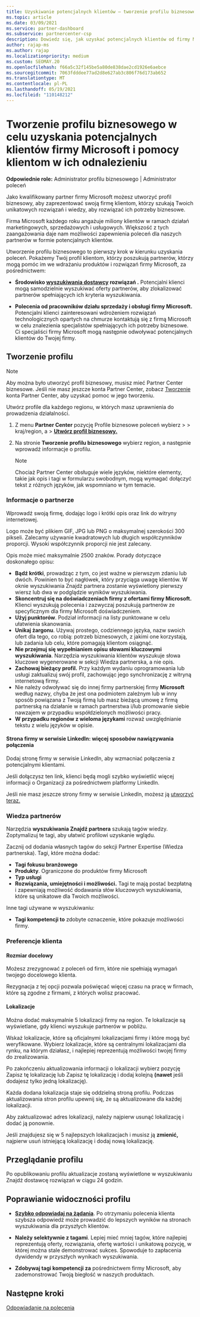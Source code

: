 ```yaml
---
title: Uzyskiwanie potencjalnych klientów — tworzenie profilu biznesowego
ms.topic: article
ms.date: 03/09/2021
ms.service: partner-dashboard
ms.subservice: partnercenter-csp
description: Dowiedz się, jak uzyskać potencjalnych klientów od firmy Microsoft. Jednym z kluczy jest utworzenie profilu biznesowego w u Partner Center który pozwala klientom łatwiej cię znaleźć.
author: rajap-ms
ms.author: rajap
ms.localizationpriority: medium
ms.custom: SEOMAY.20
ms.openlocfilehash: f66a5c32f145be5a80de838dae2cd1926e6aebce
ms.sourcegitcommit: 7063fdddee77ad2d8e627ab3c806f76d173ab652
ms.translationtype: MT
ms.contentlocale: pl-PL
ms.lasthandoff: 05/19/2021
ms.locfileid: "110148212"
---
```

# <a name="create-a-business-profile-to-get-microsoft-sales-leads-and-help-customers-find-you"></a>Tworzenie profilu biznesowego w celu uzyskania potencjalnych klientów firmy Microsoft i pomocy klientom w ich odnalezieniu

**Odpowiednie role:** Administrator profilu biznesowego | Administrator poleceń

Jako kwalifikowany partner firmy Microsoft możesz utworzyć profil biznesowy, aby zaprezentować swoją firmę klientom, którzy szukają Twoich unikatowych rozwiązań i wiedzy, aby rozwiązać ich potrzeby biznesowe.

Firma Microsoft każdego roku angażuje miliony klientów w ramach działań marketingowych, sprzedażowych i usługowych. Większość z tych zaangażowania daje nam możliwości zapewnienia poleceń dla naszych partnerów w formie potencjalnych klientów. 

Utworzenie profilu biznesowego to pierwszy krok w kierunku uzyskania poleceń. Pokażemy Twój profil klientom, którzy poszukują partnerów, którzy mogą pomóc im we wdrażaniu produktów i rozwiązań firmy Microsoft, za pośrednictwem:

- **Środowisko [wyszukiwania dostawcy](https://www.microsoft.com/solution-providers/home) rozwiązań .** Potencjalni klienci mogą samodzielnie wyszukiwać oferty partnerów, aby zlokalizować partnerów spełniających ich kryteria wyszukiwania.

- **Polecenia od pracowników działu sprzedaży i obsługi firmy Microsoft.** Potencjalni klienci zainteresowani wdrożeniem rozwiązań technologicznych opartych na chmurze kontaktują się z firmą Microsoft w celu znalezienia specjalistów spełniających ich potrzeby biznesowe. Ci specjaliści firmy Microsoft mogą następnie odwoływać potencjalnych klientów do Twojej firmy.

## <a name="create-a-profile"></a>Tworzenie profilu

> [!NOTE]  
> Aby można było utworzyć profil biznesowy, musisz mieć Partner Center biznesowe. Jeśli nie masz jeszcze konta Partner Center, zobacz [Tworzenie](mpn-create-a-partner-center-account.md) konta Partner Center, aby uzyskać pomoc w jego tworzeniu.

Utwórz profile dla każdego regionu, w których masz uprawnienia do prowadzenia działalności.

1. Z menu **Partner Center** pozycję Profile  biznesowe poleceń wybierz &gt;  &gt; kraj/region, a > **[Utwórz profil biznesowy.](https://partner.microsoft.com/referrals/businessprofiles/)**

2. Na stronie **Tworzenie profilu biznesowego** wybierz region, a następnie wprowadź informacje o profilu.
   > [!NOTE]  
   >  Chociaż Partner Center obsługuje wiele języków, niektóre elementy, takie jak opis i tagi w formularzu swobodnym, mogą wymagać dołączyć tekst z różnych języków, jak wspomniano w tym temacie.

### <a name="partner-information"></a>Informacje o partnerze

Wprowadź swoją firmę, dodając logo i krótki opis oraz link do witryny internetowej. 

Logo może być plikiem GIF, JPG lub PNG o maksymalnej szerokości 300 pikseli. Zalecamy używanie kwadratowych lub długich współczynników proporcji. Wysoki współczynnik proporcji nie jest zalecany.

Opis może mieć maksymalnie 2500 znaków. Porady dotyczące doskonałego opisu: 

-  **Bądź krótki**, prowadząc z tym, co jest ważne w pierwszym zdaniu lub dwóch. Powinien to być nagłówek, który przyciąga uwagę klientów. W oknie wyszukiwania Znajdź partnera zostanie wyświetlony pierwszy wiersz lub dwa w podglądzie wyników wyszukiwania.
-  **Skoncentruj się na doświadczeniach firmy z ofertami firmy Microsoft.** Klienci wyszukują polecenia i zazwyczaj poszukują partnerów ze specyficznym dla firmy Microsoft doświadczeniem.
-  **Użyj punktorów**. Podział informacji na listy punktowane w celu ułatwienia skanowania.
-  **Unikaj żargonu**. Używaj prostego, codziennego języka, nazw swoich ofert dla tego, co robią: potrzeb biznesowych, z jakimi one korzystają, lub zadania lub celu, które pomagają klientom osiągnąć.
-  **Nie przejmuj się wypełnianiem opisu słowami kluczowymi wyszukiwania**. Narzędzia wyszukiwania klientów wyszukuje słowa kluczowe wygenerowane w sekcji Wiedza partnerska, a nie opis.
-  **Zachowaj bieżący profil.** Przy każdym wydaniu oprogramowania lub usługi zaktualizuj swój profil, zachowując jego synchronizację z witryną internetową firmy.
-  Nie należy odwoływać się do innej firmy partnerskiej firmy **Microsoft** według nazwy, chyba że jest ona podmiotem zależnym lub w inny sposób powiązana z Twoją firmą lub masz bieżącą umowę z firmą partnerską na działanie w ramach partnerstwa i/lub promowanie siebie nawzajem w przypadku współdzielonych możliwości pracy.
-  **W przypadku regionów z wieloma językami** rozważ uwzględnianie tekstu z wielu języków w opisie.

#### <a name="linkedin-company-page-more-ways-to-connect"></a>Strona firmy w serwisie LinkedIn: więcej sposobów nawiązywania połączenia

Dodaj stronę firmy w serwisie LinkedIn, aby wzmacniać połączenia z potencjalnymi klientami. 

Jeśli dołączysz ten link, klienci będą mogli szybko wyświetlić więcej informacji o Organizacji za pośrednictwem platformy LinkedIn.

Jeśli nie masz jeszcze strony firmy w serwisie LinkedIn, możesz ją [utworzyć teraz.](https://www.linkedin.com/company/setup/new/)

### <a name="partner-expertise"></a>Wiedza partnerów

Narzędzia **wyszukiwania Znajdź partnera** szukają tagów wiedzy. Zoptymalizuj te tagi, aby ułatwić profilowi uzyskanie wglądu.

Zacznij od dodania własnych tagów do sekcji Partner Expertise (Wiedza partnerska). Tagi, które można dodać: 

-  **Tagi fokusu branżowego**
-  **Produkty**. Ograniczone do produktów firmy Microsoft
-  **Typ usługi**
-  **Rozwiązania, umiejętności i możliwości.** Tagi te mają postać bezpłatną i zapewniają możliwość dodawania słów kluczowych wyszukiwania, które są unikatowe dla Twoich możliwości.

Inne tagi używane w wyszukiwaniu:

- **Tagi kompetencji to** zdobyte oznaczenie, które pokazuje możliwości firmy.

### <a name="customer-preferences"></a>Preferencje klienta

#### <a name="target-size"></a>Rozmiar docelowy

Możesz zrezygnować z poleceń od firm, które nie spełniają wymagań twojego docelowego klienta.

Rezygnacja z tej opcji pozwala poświęcać więcej czasu na pracę w firmach, które są zgodne z firmami, z których wolisz pracować.

#### <a name="locations"></a>Lokalizacje

Można dodać maksymalnie 5 lokalizacji firmy na region. Te lokalizacje są wyświetlane, gdy klienci wyszukuje partnerów w pobliżu.

Wskaż lokalizacje, które są oficjalnymi lokalizacjami firmy i które mogą być weryfikowane. Wybierz lokalizacje, które są centralnymi lokalizacjami dla rynku, na którym działasz, i najlepiej reprezentują możliwości twojej firmy do zrealizowania.

Po zakończeniu aktualizowania informacji o  lokalizacji wybierz pozycję Zapisz tę lokalizację lub Zapisz tę lokalizację i dodaj kolejną **(nawet** jeśli dodajesz tylko jedną lokalizację).

Każda dodana lokalizacja staje się oddzielną stroną profilu. Podczas aktualizowania stron profilu upewnij się, że są aktualizowane dla każdej lokalizacji.

Aby zaktualizować adres lokalizacji, należy najpierw  usunąć lokalizację i dodać ją ponownie.

Jeśli znajdujesz się w 5 najlepszych lokalizacjach i musisz ją **zmienić,** najpierw usuń istniejącą lokalizację i dodaj nową lokalizację.

## <a name="review-your-profile"></a>Przeglądanie profilu

Po opublikowaniu profilu aktualizacje zostaną [](https://www.microsoft.com/solution-providers/home) wyświetlone w wyszukiwaniu Znajdź dostawcę rozwiązań w ciągu 24 godzin.

## <a name="improve-the-visibility-of-your-profile"></a>Poprawianie widoczności profilu

- **[Szybko odpowiadaj na żądania](manage-leads.md)**. Po otrzymaniu polecenia klienta szybsza odpowiedź może prowadzić do lepszych wyników na stronach wyszukiwania dla przyszłych klientów.

- **Należy selektywnie z tagami**.  Lepiej mieć mniej tagów, które najlepiej reprezentują oferty, rozwiązania, ofertę wartości i unikatową pozycję, w której można stale demonstrować sukces.  Spowoduje to zapłacenia dywidendy w przyszłych wynikach wyszukiwania.
- **Zdobywaj tagi kompetencji za** pośrednictwem firmy Microsoft, aby zademonstrować Twoją biegłość w naszych produktach.

## <a name="next-steps"></a>Następne kroki

[Odpowiadanie na polecenia](manage-leads.md)
